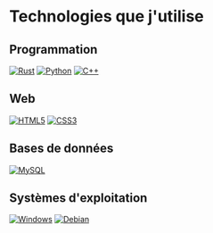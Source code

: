 # Technologies que j'utilise

## Programmation

[![Rust](https://img.shields.io/badge/Rust-E43A25?logo=rust&logoColor=black)](https://rust-lang.org)
[![Python](https://img.shields.io/badge/Python-3776AB?logo=python&logoColor=gold)](https://python.org)
[![C++](https://img.shields.io/badge/C++-3776AB?logo=C++&logoColor=white)](https://python.org)

## Web

[![HTML5](https://img.shields.io/badge/-HTML5-E34F26?logo=html5&logoColor=white)](https://html.spec.whatwg.org/multipage/)
[![CSS3](https://img.shields.io/badge/CSS3-1572B6?logo=css3&logoColor=white)](https://drafts.csswg.org/)

## Bases de données

[![MySQL](https://img.shields.io/badge/MySQL-4479A1?logo=mysql&logoColor=white)](https://www.mysql.com/)

## Systèmes d'exploitation


[![Windows](https://img.shields.io/badge/Windows-0078D6?logo=windows&logoColor=white)](https://www.microsoft.com/en-us/windows?r=1)
[![Debian](https://img.shields.io/badge/Debian-800000?logo=Debian&logoColor=white)](https://www.debian.org/index.fr.html)
